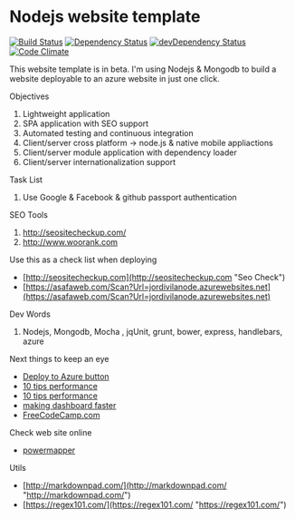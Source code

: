 # Nodejs website template

 

[![Build Status](https://travis-ci.org/jordivila/userAdmin.svg?branch=master)](https://travis-ci.org/jordivila/userAdmin)
[![Dependency Status](https://david-dm.org/jordivila/userAdmin.svg)](https://david-dm.org/jordivila/userAdmin)
[![devDependency Status](https://david-dm.org/jordivila/userAdmin/dev-status.svg)](https://david-dm.org/jordivila/userAdmin#info=devDependencies)
[![Code Climate](https://codeclimate.com/github/jordivila/userAdmin/badges/gpa.svg)](https://codeclimate.com/github/jordivila/userAdmin)

This website template is in beta. I'm using Nodejs & Mongodb to build a website deployable to an azure website in just one click.

Objectives

1. Lightweight application 
2. SPA application with SEO support 
3. Automated testing and continuous integration
4. Client/server cross platform -> node.js & native mobile appliactions
5. Client/server module application with dependency loader
6. Client/server internationalization support 

Task List
 
1. Use Google & Facebook & github passport authentication

SEO Tools

1. http://seositecheckup.com/
2. http://www.woorank.com 

Use this as a check list when deploying

- [http://seositecheckup.com](http://seositecheckup.com "Seo Check")
- [https://asafaweb.com/Scan?Url=jordivilanode.azurewebsites.net](https://asafaweb.com/Scan?Url=jordivilanode.azurewebsites.net)

Dev Words

1. Nodejs, Mongodb, Mocha , jqUnit, grunt, bower, express, handlebars, azure

Next things to keep an eye

- [Deploy to Azure button](http://blog.stevenedouard.com/continuous-delivery-azure-websites-atlassian/ "Deploy to Azure button")
- [10 tips performance](https://engineering.linkedin.com/nodejs/blazing-fast-nodejs-10-performance-tips-linkedin-mobile "10 tips performance")
- [10 tips performance](http://www.sitepoint.com/10-tips-make-node-js-web-app-faster/ "http://www.sitepoint.com/10-tips-make-node-js-web-app-faster/")
- [making dashboard faster](https://engineering.gosquared.com/making-dashboard-faster "making dashboard faster")
- [FreeCodeCamp.com](https://github.com/FreeCodeCamp/freecodecamp "freecodecamp.com")

Check web site online

- [powermapper](http://try.powermapper.com/ "try.powermapper.com")

Utils

- [http://markdownpad.com/](http://markdownpad.com/ "http://markdownpad.com/")
- [https://regex101.com/](https://regex101.com/ "https://regex101.com/")
